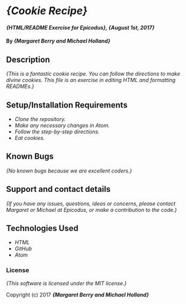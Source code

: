 # _{Cookie Recipe}_

#### _{HTML/README Exercise for Epicodus}, {August 1st, 2017}_

#### By _**{Margaret Berry and Michael Holland}**_

## Description

_{This is a fantastic cookie recipe.  You can follow the directions to make divine cookies. This file is an exercise in editing HTML and formatting READMEs.}_

## Setup/Installation Requirements

* _Clone the repository._
* _Make any necessary changes in Atom._
* _Follow the step-by-step directions._
* _Eat cookies._

## Known Bugs

_{No known bugs because we are excellent coders.}_

## Support and contact details

_{If you have any issues, questions, ideas or concerns, please contact Margaret or Michael at Epicodus, or make a contribution to the code.}_

## Technologies Used

* _HTML_
* _GitHub_
* _Atom_

### License

*{This software is licensed under the MIT license.}*

Copyright (c) 2017 **_{Margaret Berry and Michael Holland}_**
